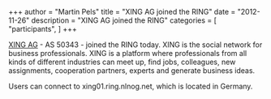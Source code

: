 +++
author = "Martin Pels"
title = "XING AG joined the RING"
date = "2012-11-26"
description = "XING AG joined the RING"
categories = [
    "participants",
]
+++

<a href="http://www.xing.com/">XING AG</a> - AS 50343 - joined the RING today. XING is the social network for business professionals. XING is a platform where professionals from all kinds of different industries can meet up, find jobs, colleagues, new assignments, cooperation partners, experts and generate business ideas.

Users can connect to xing01.ring.nlnog.net, which is located in Germany.


